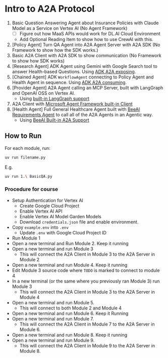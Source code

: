 # Intro to A2A Protocol

1. Basic Question Answering Agent about Insurance Policies with Claude Model as a Service on Vertex AI (No Agent Framework)
    - [ ] Figure out how MaaS APIs would work for DL.AI Cloud Environment
    - Add Optional Reading Item to show how to use CrewAI with this.
2. [Policy Agent] Turn QA Agent into A2A Agent Server with A2A SDK (No Framework to show how the SDK works.)
3. Basic A2A Client with A2A SDK to show communication (No Framework to show how SDK works)
4. [Research Agent] ADK Agent using Gemini with Google Search tool to answer Health-based Questions. Using [ADK A2A exposing](https://google.github.io/adk-docs/a2a/quickstart-exposing/).
5. [Chained Agent] ADK `WorkflowAgent` connecting to Policy Agent and Health Agent in sequence. Using [ADK A2A consuming](https://google.github.io/adk-docs/a2a/quickstart-consuming/).
6. [Provider Agent] A2A Agent calling an MCP Server, built with LangGraph and OpenAI OSS on Vertex AI.
    - Using [built-in LangGraph support](https://docs.langchain.com/langsmith/server-a2a)
7. A2A Client with [Microsoft Agent Framework built-in Client](https://learn.microsoft.com/en-us/agent-framework/user-guide/agents/agent-types/a2a-agent?pivots=programming-language-python)
8. [Health Agent] Full General Healthcare Agent built with [BeeAI Requirements Agent](https://framework.beeai.dev/experimental/requirement-agent) to call all of the A2A Agents in an Agentic way.
    - Using [BeeAI Built-in A2A Support](https://framework.beeai.dev/integrations/a2a)

## How to Run

For each module, run:

```sh
uv run filename.py
```

E.g.

```sh
uv run 1.\ BasicQA.py
```

### Procedure for course

- Setup Authentication for Vertex AI
  - Create Google Cloud Project
  - Enable Vertex AI API
  - Enable Vertex AI Model Garden Models
  - Download `credentials.json` file and enable environment.
- Copy `example.env` into `.env`
  - Update `.env` with Google Cloud Project ID
- Run Module 1
- Open a new terminal and Run Module 2. Keep it running
- Open a new terminal and run Module 3
  - This will connect the A2A Client in Module 3 to the A2A Server in Module 2
- Open a new terminal and run Module 4. Keep it running
- Edit Module 3 source code where `TODO` is marked to connect to module 4
- In a new terminal (or the same where you previously ran Module 3) run Module 3
  - This will connect the A2A Client in Module 3 to the A2A Server in Module 4
- Open a new terminal and run Module 5.
  - This will connect to both Module 2 and Module 4
- Open a new terminal and run Module 6. Keep it Running
- Open a new terminal and run Module 7.
  - This will connect the A2A Client in Module 7 to the A2A Server in Module 6.
- Open a new terminal and run Module 8. Keep it running
- Open a new terminal and run Module 9.
  - This will connect the A2A Client in Module 9 to the A2A Server in Module 8.
